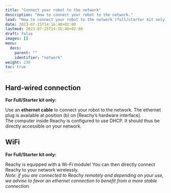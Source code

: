 ```yaml
---
title: "Connect your robot to the network"
description: "How to connect your robot to the network."
lead: "How to connect your robot to the network (full/starter kit only)."
date: 2023-07-25T14:16:40+02:00
lastmod: 2023-07-25T14:16:40+02:00
draft: false
images: []
menu:
  docs:
    parent: ""
    identifier: "network"
weight: 230
toc: true
---
```


## Hard-wired connection

**For Full/Starter kit only:**  

Use an **ethernet cable** to connect your robot to the network.
The ethernet plug is available at position (b) on [Reachy’s hardware interface].  
The computer inside Reachy is configured to use DHCP. It should thus be directly accessible on your network.

## WiFi

**For Full/Starter kit only:**

Reachy is equipped with a Wi-Fi module! You can then directly connect Reachy to your network wirelessly.  
*Note: if you are connected to Reachy remotely and depending on your use, we advise to favor an ethernet connection to benefit from a more stable connection.*
